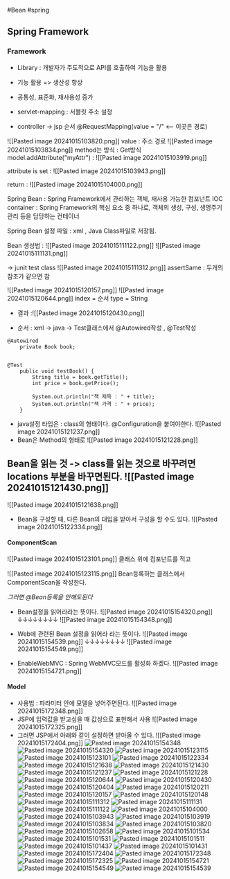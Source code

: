 #Bean #spring


## Spring Framework

### Framework
- Library : 개발자가 주도적으로 API를 호출하여 기능을 활용

- 기능 활용 => 생산성 향상
- 공통성, 표준화, 재사용성 증가


- servlet-mapping : 서블릿 주소 설정 
- controller -> jsp 순서
@RequestMapping(value = "/" <-- 이곳은 경로)

![[Pasted image 20241015103820.png]]
value : 주소 경로 ![[Pasted image 20241015103834.png]]
method는 방식 : Get방식
model.addAttribute("myAttr") : ![[Pasted image 20241015103919.png]]

attribute is set : ![[Pasted image 20241015103943.png]]

return : ![[Pasted image 20241015104000.png]]

Spring Bean : Spring Framework에서 관리하는 객체, 재사용 가능한 컴포넌트
IOC container : Spring Framework의 핵심 요소 중 하나로, 객체의 생성, 구성, 생명주기 관리 등을 담당하는 컨테이너

Spring Bean 설정 파일 : xml , Java Class파일로 저장됨.

Bean 생성법 : ![[Pasted image 20241015111122.png]]
![[Pasted image 20241015111131.png]]

-> junit test class ![[Pasted image 20241015111312.png]]
assertSame : 두개의 참조가 같으면 참 

![[Pasted image 20241015120157.png]]
![[Pasted image 20241015120644.png]]
index = 순서 
type = String

- 결과 :![[Pasted image 20241015120430.png]]


- 순서 : xml -> java -> Test클래스에서 @Autowired작성 , @Test작성 
```
@Autowired
	private Book book;


@Test
	public void testBook() {
		String title = book.getTitle();
		int price = book.getPrice();
		
		System.out.println("책 제목 : " + title);
		System.out.println("책 가격 : " + price);
	}
```

- java설정 타입은 : class의 형태이다. @Configuration을 붙여야한다.
![[Pasted image 20241015121237.png]]
- Bean은 Method의 형태로
![[Pasted image 20241015121228.png]]


Bean을 읽는 것 -> class를 읽는 것으로 바꾸려면 locations 부분을 바꾸면된다.
![[Pasted image 20241015121430.png]]
----------------------------------------------------------------------------------------------
![[Pasted image 20241015121638.png]]



- Bean을 구성할 때, 다른 Bean의 대입을 받아서 구성을 할 수도 있다.
![[Pasted image 20241015122334.png]]

#### ComponentScan
![[Pasted image 20241015123101.png]]
클래스 위에 컴포넌트를 적고

![[Pasted image 20241015123115.png]]
Bean등록하는 클래스에서 ComponentScan을 작성한다.

*그러면 @Bean등록을 안해도된다*


- Bean설정을 읽어라라는 뜻이다.
![[Pasted image 20241015154320.png]]
↓↓↓↓↓↓↓↓
![[Pasted image 20241015154348.png]]

- Web에 관련된 Bean 설정을 읽어라 라는 뜻이다.
![[Pasted image 20241015154539.png]]
↓↓↓↓↓↓↓↓
![[Pasted image 20241015154549.png]]

- EnableWebMVC : Spring WebMVC모드를 활성화 하겠다.
![[Pasted image 20241015154721.png]]

#### Model 
- 사용법 : 파라미터 안에 모델을 넣어주면된다.
![[Pasted image 20241015172348.png]]
- JSP에 입력값을 받고싶을 때 값상으로 표현해서 사용
![[Pasted image 20241015172325.png]]
- 그러면 JSP에서 아래와 같이 설정하면 받아올 수 있다.
![[Pasted image 20241015172404.png]]
![Pasted image 20241015154348](https://github.com/user-attachments/assets/4d1c315e-3bd8-4556-afc8-76662503a60e)
![Pasted image 20241015154320](https://github.com/user-attachments/assets/2d4b26af-4c7d-4c62-8ea6-54d067d8d80a)
![Pasted image 20241015123115](https://github.com/user-attachments/assets/164c43a8-3ab3-4b04-9e7d-e2b6bca1b387)
![Pasted image 20241015123101](https://github.com/user-attachments/assets/b87eabd4-c51f-4d41-88c1-e1beaf137f63)
![Pasted image 20241015122334](https://github.com/user-attachments/assets/eb4bcf41-e1db-43c7-9e74-5c74c7c5196d)
![Pasted image 20241015121638](https://github.com/user-attachments/assets/5a416dcf-2d02-4c90-870f-3df5253675be)
![Pasted image 20241015121430](https://github.com/user-attachments/assets/52f0a47c-f613-404b-b350-862651be7032)
![Pasted image 20241015121237](https://github.com/user-attachments/assets/38ab83ec-eb54-4417-b648-71069d044897)
![Pasted image 20241015121228](https://github.com/user-attachments/assets/312cc345-b130-4e2b-b59b-2e37ecf4b691)
![Pasted image 20241015120644](https://github.com/user-attachments/assets/e693e515-6f5c-498a-9548-7ef68f152e8f)
![Pasted image 20241015120430](https://github.com/user-attachments/assets/0a6606cd-4aa4-4921-a059-5963d571c44a)
![Pasted image 20241015120404](https://github.com/user-attachments/assets/37f3198c-de2e-4d20-b0b3-82b986cadf1e)
![Pasted image 20241015120211](https://github.com/user-attachments/assets/83bb713d-0890-41d1-9f36-a44c133aeb91)
![Pasted image 20241015120157](https://github.com/user-attachments/assets/650baa47-0e09-48f8-84d2-fe785b00e0c1)
![Pasted image 20241015120148](https://github.com/user-attachments/assets/37e02184-ed67-46bd-b6f1-1994779b7683)
![Pasted image 20241015111312](https://github.com/user-attachments/assets/bb9090ae-0c1d-4ab9-b17a-1433eff0ad09)
![Pasted image 20241015111131](https://github.com/user-attachments/assets/c75edd9a-cabf-4fd7-a44c-793f3acef7ea)
![Pasted image 20241015111122](https://github.com/user-attachments/assets/5203dd25-e3d3-406e-890b-7dffe0ac618b)
![Pasted image 20241015104000](https://github.com/user-attachments/assets/1597bae7-9696-46da-a00b-1d7caa8d0875)
![Pasted image 20241015103943](https://github.com/user-attachments/assets/b1164cfb-726a-4d84-894f-8a1b2588cf0e)
![Pasted image 20241015103919](https://github.com/user-attachments/assets/35160711-7017-4cbd-98c3-e2c2894948d3)
![Pasted image 20241015103834](https://github.com/user-attachments/assets/5adc0147-2ad9-43ae-a23e-1e5f36f9be23)
![Pasted image 20241015103820](https://github.com/user-attachments/assets/5f5d9f6e-53a8-4aba-9b7e-09148698a81a)
![Pasted image 20241015102658](https://github.com/user-attachments/assets/008b6825-fa76-47af-a7a7-ea5fcd99948e)
![Pasted image 20241015101534](https://github.com/user-attachments/assets/b91a5263-4e9a-4079-a1ba-077701090597)
![Pasted image 20241015101531](https://github.com/user-attachments/assets/f055fe8d-5bc2-4b72-9911-4d6484486a96)
![Pasted image 20241015101511](https://github.com/user-attachments/assets/60610348-ae7c-4d8b-ae46-bc4eab232e0b)
![Pasted image 20241015101437](https://github.com/user-attachments/assets/7838984a-250e-4286-988a-78b10d2d27f5)
![Pasted image 20241015101431](https://github.com/user-attachments/assets/5355447b-706b-41ac-a366-32af81ac80cd)
![Pasted image 20241015172404](https://github.com/user-attachments/assets/f3880231-06dc-43c2-b75a-5d92e6a9432e)
![Pasted image 20241015172348](https://github.com/user-attachments/assets/b93cd209-fc86-4d66-aee8-63a940eb49f6)
![Pasted image 20241015172325](https://github.com/user-attachments/assets/85396a57-6473-4d44-bda9-2ac4ab98469f)
![Pasted image 20241015154721](https://github.com/user-attachments/assets/37963f57-7513-4db6-a8f3-a02b2ed82609)
![Pasted image 20241015154549](https://github.com/user-attachments/assets/8fbd63c1-7530-4161-890f-2191a5e8018d)
![Pasted image 20241015154539](https://github.com/user-attachments/assets/b736727d-9db1-4129-9ae7-11466874511d)
